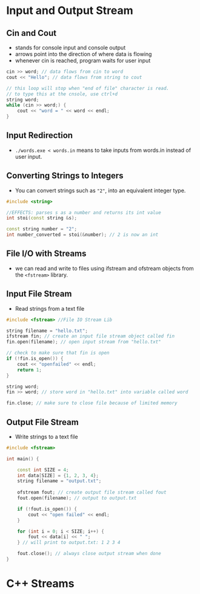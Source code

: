# Input and Output Stream

## Cin and Cout
- stands for console input and console output
- arrows point into the direction of where data is flowing
- whenever cin is reached, program waits for user input

```cpp
cin >> word; // data flows from cin to word
cout << "Hello"; // data flows from string to cout

// this loop will stop when "end of file" character is read.
// to type this at the cnsole, use ctrl+d
string word;
while (cin >> word;) {
    cout << "word = " << word << endl; 
}
```

## Input Redirection
- `./words.exe < words.in` means to take inputs from words.in instead of user input.

## Converting Strings to Integers
- You can convert strings such as `"2"`, into an equivalent integer type.

```cpp
#include <string>

//EFFECTS: parses s as a number and returns its int value
int stoi(const string &s);

const string number = "2";
int number_converted = stoi(&number); // 2 is now an int
```

## File I/O with Streams
- we can read and write to files using ifstream and ofstream objects from the `<fstream>` library.

## Input File Stream
- Read strings from a text file
```cpp
#include <fstream> //File IO Stream Lib

string filename = "hello.txt"; 
ifstream fin; // create an input file stream object called fin
fin.open(filename); // open input stream from "hello.txt"

// check to make sure that fin is open
if (!fin.is_open()) {
    cout << "openfailed" << endl;
    return 1;
}

string word; 
fin >> word; // store word in "hello.txt" into variable called word

fin.close; // make sure to close file because of limited memory
```

## Output File Stream
- Write strings to a text file

```cpp
#include <fstream>

int main() {

    const int SIZE = 4;
    int data[SIZE] = {1, 2, 3, 4};
    string filename = "output.txt";
    
    ofstream fout; // create output file stream called fout
    fout.open(filename); // output to output.txt

    if (!fout.is_open()) {
        cout << "open failed" << endl;
    }

    for (int i = 0; i < SIZE; i++) {
        fout << data[i] << " "; 
    } // will print to output.txt: 1 2 3 4

    fout.close(); // always close output stream when done
}
```

# C++ Streams

